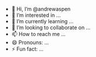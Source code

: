 - 👋 Hi, I’m @andrewaspen
- 👀 I’m interested in ...
- 🌱 I’m currently learning ...
- 💞️ I’m looking to collaborate on ...
- 📫 How to reach me ...
- 😄 Pronouns: ...
- ⚡ Fun fact: ...

<!---
andrewaspen/andrewaspen is a ✨ special ✨ repository because its `README.md` (this file) appears on your GitHub profile.
You can click the Preview link to take a look at your changes.
--->
